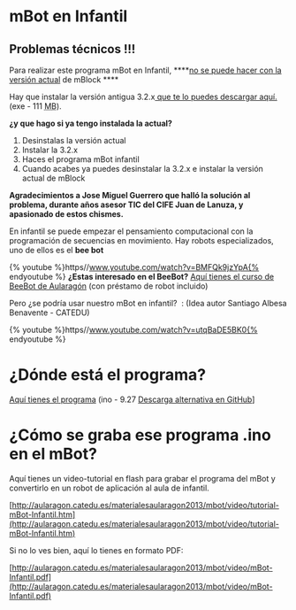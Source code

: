 
# mBot en Infantil

## Problemas técnicos !!!

Para realizar este programa mBot en Infantil, ****[no se puede hacer con la versión actual](http://www.mblock.cc/) de mBlock ****

Hay que instalar la versión antigua 3.2.x[ que te lo puedes descargar aquí.](http://aularagon.catedu.es/materialesaularagon2013/mbot/mBlock_win_v3.2.2.exe) (exe - 111 <abbr lang="en" title="MegaBytes">MB</abbr>).

**¿y que hago si ya tengo instalada la actual?**[](http://aularagon.catedu.es/materialesaularagon2013/mbot/mBlock_win_v3.2.2.exe)

1. Desinstalas la versión actual
1. Instalar la 3.2.x
1. Haces el programa mBot infantil
1. Cuando acabes ya puedes desinstalar la 3.2.x e instalar la versión actual de mBlock

**Agradecimientos a **Jose Miguel Guerrero** que halló la solución al problema, durante años asesor TIC del CIFE Juan de Lanuza, y apasionado de estos chismes.**

En infantil se puede empezar el pensamiento computacional con la programación de secuencias en movimiento. Hay robots especializados, uno de ellos es el **bee bot**

{% youtube %}https//www.youtube.com/watch?v=BMFQk9jzYpA{% endyoutube %}
**¿Estas interesado en el BeeBot?** [Aquí tienes el curso de BeeBot de Aularagón](http://aularagon.catedu.es/materialesaularagon2013/BeeBot/M1/) (con préstamo de robot incluido)

Pero ¿se podría usar nuestro mBot en infantil?  : (Idea autor Santiago Albesa Benavente - CATEDU)

{% youtube %}https//www.youtube.com/watch?v=utqBaDE5BK0{% endyoutube %}
# ¿Dónde está el programa?

[Aquí tienes el programa](mBot-Infantil.ino) (ino - 9.27 [Descarga alternativa en GitHub](https://github.com/JavierQuintana/mBot.git)]

# ¿Cómo se graba ese programa .ino en el mBot?

Aquí tienes un video-tutorial en flash para grabar el programa del mBot y convertirlo en un robot de aplicación al aula de infantil.

[http://aularagon.catedu.es/materialesaularagon2013/mbot/video/tutorial-mBot-Infantil.htm](http://aularagon.catedu.es/materialesaularagon2013/mbot/video/tutorial-mBot-Infantil.htm)

Si no lo ves bien, aquí lo tienes en formato PDF: 

[http://aularagon.catedu.es/materialesaularagon2013/mbot/video/mBot-Infantil.pdf](http://aularagon.catedu.es/materialesaularagon2013/mbot/video/mBot-Infantil.pdf)

